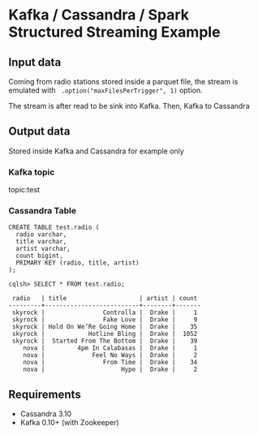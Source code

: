 # Kafka / Cassandra / Spark Structured Streaming Example

## Input data
Coming from radio stations stored inside a parquet file, the stream is emulated with ` .option("maxFilesPerTrigger", 1)` option.

The stream is after read to be sink into Kafka.
Then, Kafka to Cassandra


## Output data
Stored inside Kafka and Cassandra for example only

### Kafka topic
topic:test
### Cassandra Table
```
CREATE TABLE test.radio (
  radio varchar,
  title varchar,
  artist varchar,
  count bigint,
  PRIMARY KEY (radio, title, artist)
);
```


```
cqlsh> SELECT * FROM test.radio;

 radio   | title                    | artist | count
---------+--------------------------+--------+-------
 skyrock |                Controlla |  Drake |     1
 skyrock |                Fake Love |  Drake |     9
 skyrock | Hold On We’Re Going Home |  Drake |    35
 skyrock |            Hotline Bling |  Drake |  1052
 skyrock |  Started From The Bottom |  Drake |    39
    nova |         4pm In Calabasas |  Drake |     1
    nova |             Feel No Ways |  Drake |     2
    nova |                From Time |  Drake |    34
    nova |                     Hype |  Drake |     2

```

## Requirements
* Cassandra 3.10
* Kafka 0.10+ (with Zookeeper)

